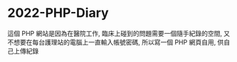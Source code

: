 # 2022-PHP-Diary

這個 PHP 網站是因為在醫院工作, 臨床上碰到的問題需要一個隨手紀錄的空間, 又不想要在每台護理站的電腦上一直輸入帳號密碼, 所以寫一個 PHP 網頁自用, 供自己上傳紀錄
